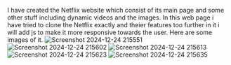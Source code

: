 I have created the Netflix website which consist of its main page and some other stuff including dynamic videos and the images.
In this web page i have tried to clone the Netflix exactly and theier features too further in it i will add js to make it more responsive towards the user.
Here are some images of it.
![Screenshot 2024-12-24 215551](https://github.com/user-attachments/assets/39578297-77ae-49ff-8cc5-5b625cc47389)
![Screenshot 2024-12-24 215602](https://github.com/user-attachments/assets/cd37cf47-7949-4b47-8502-733b3cd2125e)
![Screenshot 2024-12-24 215613](https://github.com/user-attachments/assets/31b87ad1-7680-42a6-ac81-fbf4095481aa)
![Screenshot 2024-12-24 215623](https://github.com/user-attachments/assets/a3adb210-3d58-47a6-96a8-7107af4eb8a9)
![Screenshot 2024-12-24 215635](https://github.com/user-attachments/assets/9811412f-aaca-4e49-bf8b-fc66048ffcde)
